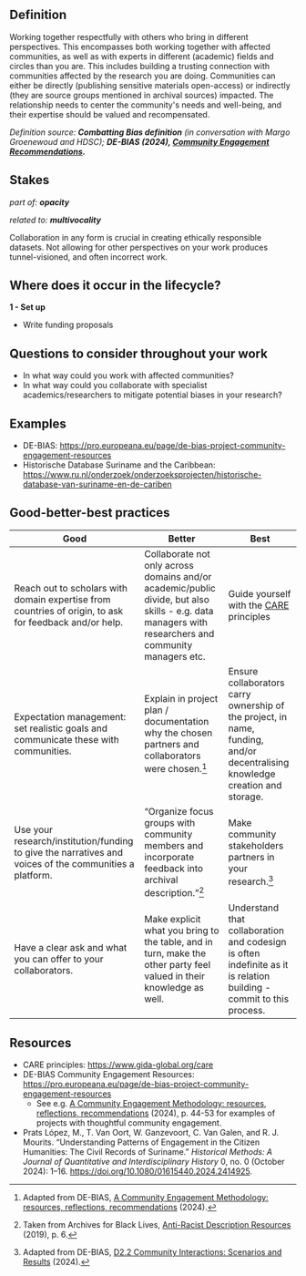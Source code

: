 ## Definition
Working together respectfully with others who bring in different perspectives. This encompasses both working together with affected communities, as well as with experts in different (academic) fields and circles than you are. This includes building a trusting connection with communities affected by the research you are doing. Communities can either be directly (publishing sensitive materials open-access) or indirectly (they are source groups mentioned in archival sources) impacted. The relationship needs to center the community's needs and well-being, and their expertise should be valued and recompensated.

_Definition source: **Combatting Bias definition** (in conversation with Margo Groenewoud and HDSC); **DE-BIAS (2024), [Community Engagement Recommendations](https://pro.europeana.eu/files/Europeana_Professional/Projects/debias/DE-BIAS_recommendations_for_community_engagement.pdf).**_

## Stakes
_part of: **opacity**_

_related to: **multivocality**_

Collaboration in any form is crucial in creating ethically responsible datasets. Not allowing for other perspectives on your work produces tunnel-visioned, and often incorrect work. 

## Where does it occur in the lifecycle?

**1 - Set up**

- Write funding proposals

## Questions to consider throughout your work
- In what way could you work with affected communities? 
- In what way could you collaborate with specialist academics/researchers to mitigate potential biases in your research?

## Examples
- DE-BIAS: https://pro.europeana.eu/page/de-bias-project-community-engagement-resources 
- Historische Database Suriname and the Caribbean: https://www.ru.nl/onderzoek/onderzoeksprojecten/historische-database-van-suriname-en-de-cariben  

## Good-better-best practices

| Good | Better | Best|
|---|---|---|
|Reach out to scholars with domain expertise from countries of origin, to ask for feedback and/or help.| Collaborate not only across domains and/or academic/public divide, but also skills - e.g. data managers with researchers and community managers etc.| Guide yourself with the [CARE](https://www.gida-global.org/care) principles|
|Expectation management: set realistic goals and communicate these with communities.| Explain in project plan / documentation why the chosen partners and collaborators were chosen.[^1]| Ensure collaborators carry ownership of the project, in name, funding, and/or decentralising knowledge creation and storage.|
| Use your research/institution/funding to give the narratives and voices of the communities a platform.| “Organize focus groups with community members and incorporate feedback into archival description.”[^2]| Make community stakeholders partners in your research.[^3]|
|Have a clear ask and what you can offer to your collaborators.| Make explicit what you bring to the table, and in turn, make the other party feel valued in their knowledge as well.| Understand that collaboration and codesign is often indefinite as it is relation building - commit to this process.|

## Resources
- CARE principles: https://www.gida-global.org/care 
- DE-BIAS Community Engagement Resources: https://pro.europeana.eu/page/de-bias-project-community-engagement-resources
    - See e.g. [A Community Engagement Methodology: resources, reflections, recommendations](https://pro.europeana.eu/files/Europeana_Professional/Projects/debias/a_community_engagement_methodology_resources_reflections_recommendations_v3_july_2024.pdf) (2024), p. 44-53 for examples of projects with thoughtful community engagement. 
- Prats López, M., T. Van Oort, W. Ganzevoort, C. Van Galen, and R. J. Mourits. “Understanding Patterns of Engagement in the Citizen Humanities: The Civil Records of Suriname.” _Historical Methods: A Journal of Quantitative and Interdisciplinary History_ 0, no. 0 (October 2024): 1–16. https://doi.org/10.1080/01615440.2024.2414925.

[^1]: Adapted from DE-BIAS, [A Community Engagement Methodology: resources, reflections, recommendations](https://pro.europeana.eu/files/Europeana_Professional/Projects/debias/a_community_engagement_methodology_resources_reflections_recommendations_v3_july_2024.pdf) (2024).
[^2]: Taken from Archives for Black Lives, <a href='https://archivesforblacklives.wordpress.com/wp-content/uploads/2019/10/ardr_final.pdf'>Anti-Racist Description Resources</a> (2019), p. 6.
[^3]: Adapted from DE-BIAS, [D2.2 Community Interactions: Scenarios and Results](https://pro.europeana.eu/files/Europeana_Professional/Projects/debias/DE-BIAS_D2.2_CommunityInteractions_ScenariosAndResults.pdf) (2024). 